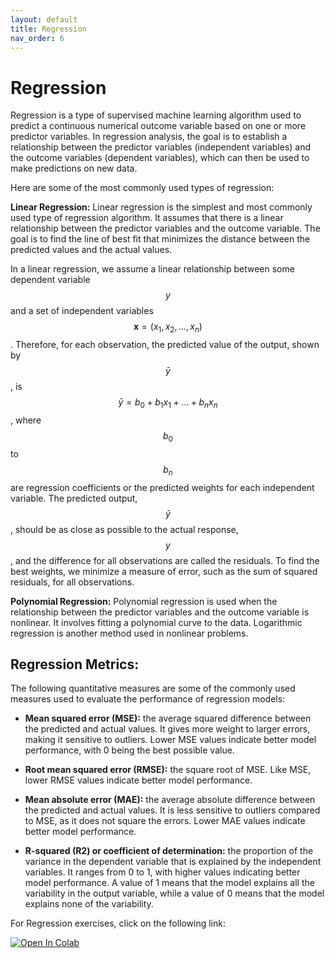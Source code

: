 ```yaml
---
layout: default
title: Regression
nav_order: 6
---
```


<script
  src="https://cdn.mathjax.org/mathjax/latest/MathJax.js?config=TeX-AMS-MML_HTMLorMML"
  type="text/javascript">
</script>

# Regression

Regression is a type of supervised machine learning algorithm used to predict a continuous numerical outcome variable based on one or more predictor variables. In regression analysis, the goal is to establish a relationship between the predictor variables (independent variables) and the outcome variables (dependent variables), which can then be used to make predictions on new data. 

Here are some of the most commonly used types of regression:

**Linear Regression:** Linear regression is the simplest and most commonly used type of regression algorithm. It assumes that there is a linear relationship between the predictor variables and the outcome variable. The goal is to find the line of best fit that minimizes the distance between the predicted values and the actual values.

In a linear regression, we assume a linear relationship between some dependent variable $$y$$ and a set of independent variables $$\textbf{x} = (x_1, x_2, \ldots, x_n)$$. Therefore, for each observation, the predicted value of the output, shown by $$\bar{y}$$, is $$\bar{y} = b_0 + b_1x_1 + \ldots + b_nx_n$$, where $$b_0$$ to $$b_n$$ are regression coefficients or the predicted weights for each independent variable. The predicted output, $$\bar{y}$$, should be as close as possible to the actual response, $$y$$, and the difference for all observations are called the residuals. To find the best weights, we minimize a measure of error, such as the sum of squared residuals, for all observations.

**Polynomial Regression:** Polynomial regression is used when the relationship between the predictor variables and the outcome variable is nonlinear. It involves fitting a polynomial curve to the data. Logarithmic regression is another method used in nonlinear problems.

## Regression Metrics:

The following quantitative measures are some of the commonly used measures used to evaluate the performance of regression models: 

* **Mean squared error (MSE):** the average squared difference between the predicted and actual values. It gives more weight to larger errors, making it sensitive to outliers. Lower MSE values indicate better model performance, with 0 being the best possible value.

* **Root mean squared error (RMSE):** the square root of MSE. Like MSE, lower RMSE values indicate better model performance.

* **Mean absolute error (MAE):** the average absolute difference between the predicted and actual values. It is less sensitive to outliers compared to MSE, as it does not square the errors. Lower MAE values indicate better model performance.

* **R-squared (R2) or coefficient of determination:** the proportion of the variance in the dependent variable that is explained by the independent variables.  It ranges from 0 to 1, with higher values indicating better model performance. A value of 1 means that the model explains all the variability in the output variable, while a value of 0 means that the model explains none of the variability.

For Regression exercises, click on the following link:

<a target="_blank" href="https://colab.research.google.com/github/ubc-library-rc/intro-machine-learning/blob/main/Examples/Regression_examples.ipynb">
  <img src="https://colab.research.google.com/assets/colab-badge.svg" alt="Open In Colab"/>
</a>